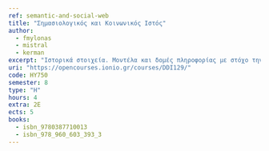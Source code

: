 ```yaml
---
ref: semantic-and-social-web
title: "Σημασιολογικός και Κοινωνικός Ιστός"
author:
  - fmylonas
  - mistral
  - kerman
excerpt: "Ιστορικά στοιχεία. Μοντέλα και δομές πληροφορίας με στόχο την αποδοτική διαχείριση δεδομένων του Παγκόσμιου Ιστού. Οργάνωση πληροφορίας στον Παγκόσμιο Ιστό: semantics, οντολογίες και γλώσσες σημασιολογίας (RDF, OWL). Η γλώσσα ερωτημάτων SPARQL. Ανοικτά Διασυνδεδεμένα Δεδομένα. Επεξεργασία chat text, text analytics, text mining και web sentiment analysis. Επεξεργασία δεδομένων από κοινωνικά δίκτυα. Τεχνολογίες Web 2.0 και μηχανές αναζήτησης Ιστού. Δομή των κοινωνικών δικτύων. Εφαρμογές πληθοπορισμού."
uri: "https://opencourses.ionio.gr/courses/DDI129/"
code: ΗΥ750
semester: 8
type: "H"
hours: 4
extra: 2Ε
ects: 5
books:
  - isbn_9780387710013
  - isbn_978_960_603_393_3
---
```


